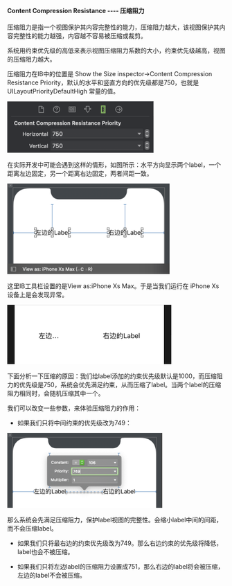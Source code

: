 #### Content Compression Resistance ---- 压缩阻力 

压缩阻力是指一个视图保护其内容完整性的能力，压缩阻力越大，该视图保护其内容完整性的能力越强，内容越不容易被压缩或裁剪。

系统用约束优先级的高低来表示视图压缩阻力系数的大小，约束优先级越高，视图的压缩阻力越大。

压缩阻力在IB中的位置是 Show the Size inspector->Content Compression Resistance Priority，默认的水平和竖直方向的优先级都是750，也就是 UILayoutPriorityDefaultHigh 常量的值。

<img src="https://raw.githubusercontent.com/JuunChen/Knowledge/master/ImageFolder/1-3-1.png" style="zoom:33%;" />

在实际开发中可能会遇到这样的情形，如图所示：水平方向显示两个label，一个距离左边固定，另一个距离右边固定，两者间距一致。

<img src="https://raw.githubusercontent.com/JuunChen/Knowledge/master/ImageFolder/1-3-2.png" style="zoom:42%;" />

这里IB工具栏设置的是View as:iPhone Xs Max。于是当我们运行在 iPhone Xs 设备上是会发现异常。

<img src=" https://raw.githubusercontent.com/JuunChen/Knowledge/master/ImageFolder/1-3-3.png" style="zoom:50%;" />

下面分析一下压缩的原因：我们给label添加的约束优先级默认是1000，而压缩阻力的优先级是750，系统会优先满足约束，从而压缩了label。当两个label的压缩阻力相同时，会随机压缩其中一个。

我们可以改变一些参数，来体验压缩阻力的作用：

- 如果我们只将中间约束的优先级改为749：

<img src="https://raw.githubusercontent.com/JuunChen/Knowledge/master/ImageFolder/1-3-4.png" style="zoom:40%;" />

​		那么系统会先满足压缩阻力，保护label视图的完整性。会缩小label中间的间距，而不会压缩label。

- 如果我们只将最右边的约束优先级改为749。那么右边约束的优先级将降低，label也会不被压缩。

- 如果我们只将左边label的压缩阻力设置成751，那么右边的label将会被压缩，左边的label不会被压缩。